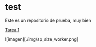 # test

Este es un repositorio de prueba, muy bien

[Tarea 1](./actividad1/README.md)

![imagen][./img/sp_size_worker.png]